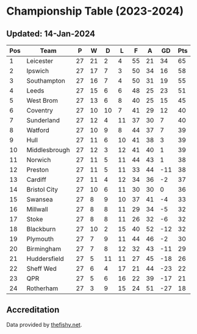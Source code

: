 # Championship Table (2023-2024)
## Updated: 14-Jan-2024

| Pos | Team | P | W | D | L | F | A | GD | Pts |
| --- | --- | --- | --- | --- | --- | --- | --- | --- | --- |
| 1 | Leicester | 27 | 21 | 2 | 4 | 55 | 21 | 34 | 65 |
| 2 | Ipswich | 27 | 17 | 7 | 3 | 50 | 34 | 16 | 58 |
| 3 | Southampton | 27 | 16 | 7 | 4 | 50 | 31 | 19 | 55 |
| 4 | Leeds | 27 | 15 | 6 | 6 | 48 | 25 | 23 | 51 |
| 5 | West Brom | 27 | 13 | 6 | 8 | 40 | 25 | 15 | 45 |
| 6 | Coventry | 27 | 10 | 10 | 7 | 41 | 29 | 12 | 40 |
| 7 | Sunderland | 27 | 12 | 4 | 11 | 37 | 30 | 7 | 40 |
| 8 | Watford | 27 | 10 | 9 | 8 | 44 | 37 | 7 | 39 |
| 9 | Hull | 27 | 11 | 6 | 10 | 41 | 38 | 3 | 39 |
| 10 | Middlesbrough | 27 | 12 | 3 | 12 | 41 | 40 | 1 | 39 |
| 11 | Norwich | 27 | 11 | 5 | 11 | 44 | 43 | 1 | 38 |
| 12 | Preston | 27 | 11 | 5 | 11 | 33 | 44 | -11 | 38 |
| 13 | Cardiff | 27 | 11 | 4 | 12 | 34 | 36 | -2 | 37 |
| 14 | Bristol City | 27 | 10 | 6 | 11 | 30 | 30 | 0 | 36 |
| 15 | Swansea | 27 | 8 | 9 | 10 | 37 | 41 | -4 | 33 |
| 16 | Millwall | 27 | 8 | 8 | 11 | 29 | 34 | -5 | 32 |
| 17 | Stoke | 27 | 8 | 8 | 11 | 26 | 32 | -6 | 32 |
| 18 | Blackburn | 27 | 10 | 2 | 15 | 40 | 52 | -12 | 32 |
| 19 | Plymouth | 27 | 7 | 9 | 11 | 44 | 46 | -2 | 30 |
| 20 | Birmingham | 27 | 7 | 8 | 12 | 32 | 43 | -11 | 29 |
| 21 | Huddersfield | 27 | 5 | 11 | 11 | 27 | 45 | -18 | 26 |
| 22 | Sheff Wed | 27 | 6 | 4 | 17 | 21 | 44 | -23 | 22 |
| 23 | QPR | 27 | 5 | 6 | 16 | 22 | 39 | -17 | 21 |
| 24 | Rotherham | 27 | 3 | 9 | 15 | 24 | 51 | -27 | 18 |

## Accreditation 

Data provided by [thefishy.net](https://www.thefishy.net/).